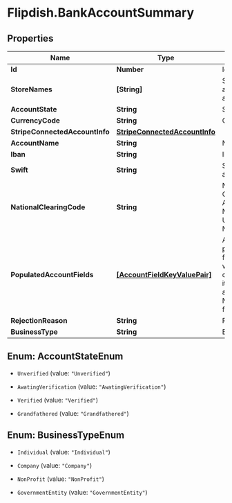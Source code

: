# Flipdish.BankAccountSummary

## Properties

Name | Type | Description | Notes
------------ | ------------- | ------------- | -------------
**Id** | **Number** | Id of this account | [optional] 
**StoreNames** | **[String]** | Store Names that are attached to this account | [optional] 
**AccountState** | **String** | Status of Account | [optional] 
**CurrencyCode** | **String** | Currency of Account | [optional] 
**StripeConnectedAccountInfo** | [**StripeConnectedAccountInfo**](StripeConnectedAccountInfo.md) |  | [optional] 
**AccountName** | **String** | Name of this account | [optional] 
**Iban** | **String** | IBAN of this account | [optional] 
**Swift** | **String** | SWIFT of this bank account | [optional] 
**NationalClearingCode** | **String** | National Clearing Code (BSB in Australia, Routing Number in USA/Canada, NCC in NZ) | [optional] 
**PopulatedAccountFields** | [**[AccountFieldKeyValuePair]**](AccountFieldKeyValuePair.md) | A list of one or more populated account fields (field key-value pairs).  If this list contains at least one item, the Iban, Swift and NationalClearingCode fields will be ignored. | [optional] 
**RejectionReason** | **String** | Reason for Rejection | [optional] 
**BusinessType** | **String** | Business Type | [optional] 



## Enum: AccountStateEnum


* `Unverified` (value: `"Unverified"`)

* `AwatingVerification` (value: `"AwatingVerification"`)

* `Verified` (value: `"Verified"`)

* `Grandfathered` (value: `"Grandfathered"`)





## Enum: BusinessTypeEnum


* `Individual` (value: `"Individual"`)

* `Company` (value: `"Company"`)

* `NonProfit` (value: `"NonProfit"`)

* `GovernmentEntity` (value: `"GovernmentEntity"`)




